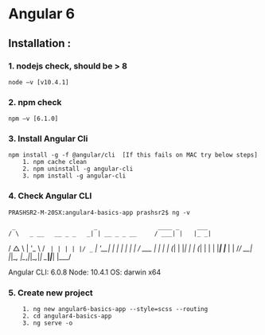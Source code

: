 # Angular 6

## Installation :

### 1. nodejs check, should be > 8
	node –v [v10.4.1]
### 2. npm check
	npm –v [6.1.0]
### 3. Install Angular Cli
	npm install -g -f @angular/cli  [If this fails on MAC try below steps]
		1. npm cache clean
		2. npm uninstall -g angular-cli
		3. npm install -g angular-cli

### 4. Check Angular CLI
	PRASHSR2-M-20SX:angular4-basics-app prashsr2$ ng -v

     _                      _                 ____ _     ___
    / \   _ __   __ _ _   _| | __ _ _ __     / ___| |   |_ _|
   / △ \ | '_ \ / _` | | | | |/ _` | '__|   | |   | |    | |
  / ___ \| | | | (_| | |_| | | (_| | |      | |___| |___ | |
 /_/   \_\_| |_|\__, |\__,_|_|\__,_|_|       \____|_____|___|
                |___/


Angular CLI: 6.0.8
Node: 10.4.1
OS: darwin x64

### 5. Create new project
		1. ng new angular6-basics-app --style=scss --routing
		2. cd angular4-basics-app
		3. ng serve -o